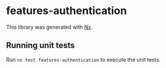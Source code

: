 # features-authentication

This library was generated with [Nx](https://nx.dev).

## Running unit tests

Run `nx test features-authentication` to execute the unit tests.
